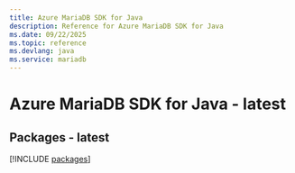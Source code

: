 ```yaml
---
title: Azure MariaDB SDK for Java
description: Reference for Azure MariaDB SDK for Java
ms.date: 09/22/2025
ms.topic: reference
ms.devlang: java
ms.service: mariadb
---
```

# Azure MariaDB SDK for Java - latest
## Packages - latest
[!INCLUDE [packages](mariadb-index.md)]
